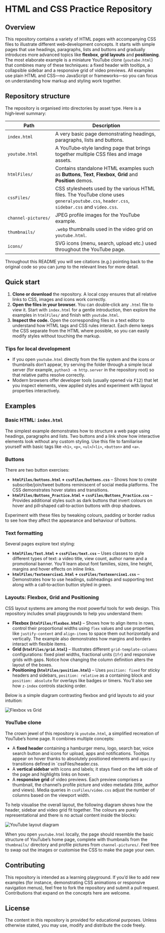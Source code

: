 <!--
  This repository is a collection of small projects built to practise core HTML and
  CSS skills.  A clear and informative README not only helps others understand
  what the repository contains but also acts as a guide for your future self.
  The following sections explain the structure of the project, demonstrate
  notable examples and include simple diagrams to visualise page layouts.
-->

# HTML and CSS Practice Repository

## Overview

This repository contains a variety of HTML pages with accompanying CSS files to
illustrate different web‑development concepts.  It starts with simple pages
that use headings, paragraphs, lists and buttons and gradually introduces more
advanced topics like **flexbox**, **grid layouts** and **positioning**.  The
most elaborate example is a miniature YouTube clone (`youtube.html`) that
combines many of these techniques: a fixed header with tooltips, a collapsible
sidebar and a responsive grid of video previews.  All
examples use plain HTML and CSS—no JavaScript or frameworks—so you can focus on
understanding how markup and styling work together.

## Repository structure

The repository is organised into directories by asset type.  Here is a
high‑level summary:

| Path                       | Description |
|---------------------------|------------|
| `index.html`              | A very basic page demonstrating headings, paragraphs, lists and buttons. |
| `youtube.html`            | A YouTube‑style landing page that brings together multiple CSS files and image assets. |
| `htmlFiles/`              | Contains standalone HTML examples such as **Buttons**, **Text**, **Flexbox**, **Grid** and **Position** demos. |
| `cssFiles/`               | CSS stylesheets used by the various HTML files.  The YouTube clone uses `generalyoutube.css`, `header.css`, `sidebar.css` and `video.css`. |
| `channel‑pictures/`       | JPEG profile images for the YouTube example. |
| `thumbnails/`             | `.webp` thumbnails used in the video grid on `youtube.html`. |
| `icons/`                  | SVG icons (menu, search, upload etc.) used throughout the YouTube page. |

Throughout this README you will see citations (e.g.) pointing back to the original code so you can jump to the relevant lines for more detail.

## Quick start

1. **Clone or download** the repository.  A local copy ensures that all
   relative links to CSS, images and icons work correctly.
2. **Open the files in your browser.**  You can double‑click any `.html`
   file to view it.  Start with `index.html` for a gentle introduction, then
   explore the examples in `htmlFiles/` and finish with `youtube.html`.
3. **Inspect the code.**  Open the corresponding files in a text editor to
   understand how HTML tags and CSS rules interact.  Each demo keeps the CSS
   separate from the HTML where possible, so you can easily modify styles
   without touching the markup.

### Tips for local development

- If you open `youtube.html` directly from the file system and the icons or
  thumbnails don’t appear, try serving the folder through a simple local
  server (for example, `python3 -m http.server` in the repository root) so
  that relative paths resolve correctly.
- Modern browsers offer developer tools (usually opened via <kbd>F12</kbd>)
  that let you inspect elements, view applied styles and experiment with
  layout properties interactively.

## Examples

### Basic HTML: `index.html`

The simplest example demonstrates how to structure a web page using headings,
paragraphs and lists.  Two buttons and a link show how
interactive elements look without any custom styling.  Use this file to
familiarise yourself with basic tags like `<h1>`, `<p>`, `<ul>`/`<li>`,
`<button>` and `<a>`.

### Buttons

There are two button exercises:

* **`htmlFiles/buttons.html` + `cssFiles/buttons.css`** – Shows how to
  create subscribe/join/tweet buttons reminiscent of social media platforms.
  The CSS demonstrates hover states and transitions.
* **`htmlFiles/Buttons_Practice.html` + `cssFiles/Buttons_Practice.css`** –
  Provides additional styles such as dark buttons that invert colours on hover
  and pill‑shaped call‑to‑action buttons with drop shadows.

Experiment with these files by tweaking colours, padding or border radius to
see how they affect the appearance and behaviour of buttons.

### Text formatting

Several pages explore text styling:

* **`htmlFiles/Text.html` + `cssFiles/text.css`** – Uses classes to style
  different types of text: a video title, view count, author name and a
  promotional banner.  You’ll
  learn about font families, sizes, line height, margins and hover effects on
  inline links.
* **`htmlFiles/Textexercise1.html` + `cssFiles/Textexercise1.css`** –
  Demonstrates how to use headings, subheadings and supporting text along
  with a call‑to‑action button styled in green.

### Layouts: Flexbox, Grid and Positioning

CSS layout systems are among the most powerful tools for web design.  This
repository includes small playgrounds to help you understand them:

* **Flexbox (`htmlFiles/flexbox.html`)** – Shows how to align items in
  rows, control their proportional widths using `flex` values and use
  properties like `justify-content` and `align-items` to space them out
  horizontally and vertically.  The example also
  demonstrates how margins and borders interact with flexible items.
* **Grid (`htmlFiles/grid.html`)** – Illustrates different `grid-template-columns`
  configurations: fixed pixel widths, fractional units (`1fr`) and responsive
  grids with gaps.  Notice how changing the column
  definition alters the layout of the boxes.
* **Positioning (`htmlFiles/position.html`)** – Uses `position: fixed` for
  sticky headers and sidebars, `position: relative` as a containing block and
  `position: absolute` for overlays like badges or timers.  You’ll also see how `z-index` controls stacking
  order.

Below is a simple diagram contrasting flexbox and grid layouts to aid your
intuition:

![Flexbox vs Grid]({{file:file-7oAxHxkzpRkXgXo6wg145P}})

### YouTube clone

The crown jewel of this repository is `youtube.html`, a simplified recreation
of YouTube’s home page.  It combines multiple concepts:

* A **fixed header** containing a hamburger menu, logo, search bar, voice
  search button and icons for upload, apps and notifications.
  Tooltips appear on hover thanks to absolutely positioned elements and
  `opacity` transitions defined in `cssFiles/header.css.
* A **vertical sidebar** with icons and labels; it stays fixed on the left
  side of the page and highlights links on hover.
* A **responsive grid** of video previews.  Each preview comprises a thumbnail,
  the channel’s profile picture and video metadata (title, author and views).
  Media queries in `cssFiles/video.css` adjust the number of columns based on
  the viewport width.

To help visualise the overall layout, the following diagram shows how the
header, sidebar and video grid fit together.  The colours are purely
representational and there is no actual content inside the blocks:

![YouTube layout diagram]({{file:file-5Gdsxu8Z2ZwijJW1kqUidS}})

When you open `youtube.html` locally, the page should resemble the basic
structure of YouTube’s home page, complete with thumbnails from the
`thumbnails/` directory and profile pictures from `channel‑pictures/`.  Feel
free to swap out the images or customise the CSS to make the page your own.

## Contributing

This repository is intended as a learning playground.  If you’d like to add
new examples (for instance, demonstrating CSS animations or responsive
navigation menus), feel free to fork the repository and submit a pull
request.  Contributions that expand on the concepts here are welcome.

## License

The content in this repository is provided for educational purposes.  Unless
otherwise stated, you may use, modify and distribute the code freely.
